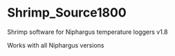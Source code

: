 # Shrimp_Source1800

Shrimp software for Niphargus temperature loggers v1.8

Works with all Niphargus versions
